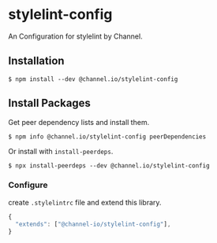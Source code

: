 # stylelint-config

An Configuration for stylelint by Channel.

## Installation
`$ npm install --dev @channel.io/stylelint-config`

## Install Packages
Get peer dependency lists and install them.

`$ npm info @channel.io/stylelint-config peerDependencies `

Or install with `install-peerdeps`.

`$ npx install-peerdeps --dev @channel.io/stylelint-config`

### Configure
create `.stylelintrc` file and extend this library.
```js
{
  "extends": ["@channel-io/stylelint-config"],
}

```
